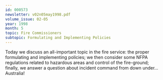 ```yaml
---
id: 000573
newsletter: v02n05may1998.pdf
volume_issue: 02-05
year: 1998
month: 5
topic: Fire Commissioners
subtopic: Formulating and Implementing Policies
---
```


Today we discuss an all-important topic in the fire service: the proper formulating and implementing policies; we then consider some NFPA regulations related to hazardous areas and control of the fire-ground; finally, we answer a question about incident command from down under…Australia!